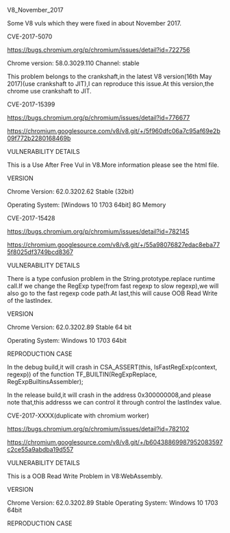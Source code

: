 V8_November_2017

Some V8 vuls which they were fixed in about November 2017.

CVE-2017-5070

https://bugs.chromium.org/p/chromium/issues/detail?id=722756

Chrome version: 58.0.3029.110 Channel: stable

This problem belongs to the crankshaft,in the latest V8 version(16th May 2017)(use crankshaft to JIT),I can reproduce this issue.At this version,the chrome use crankshaft to JIT.

CVE-2017-15399

https://bugs.chromium.org/p/chromium/issues/detail?id=776677

https://chromium.googlesource.com/v8/v8.git/+/5f960dfc06a7c95af69e2b09f772b2280168469b

VULNERABILITY DETAILS

This is a Use After Free Vul in V8.More information please see the html file.

VERSION

Chrome Version: 62.0.3202.62 Stable (32bit)

Operating System: [Windows 10 1703 64bit] 8G Memory


CVE-2017-15428

https://bugs.chromium.org/p/chromium/issues/detail?id=782145

https://chromium.googlesource.com/v8/v8.git/+/55a98076827edac8eba775f8025df3749bcd8367

VULNERABILITY DETAILS

There is a type confusion problem in the String.prototype.replace runtime call.If we change the RegExp type(from fast regexp to slow regexp),we will also go to the fast regexp code path.At last,this will cause OOB Read Write of the lastIndex.

VERSION

Chrome Version: 62.0.3202.89 Stable 64 bit

Operating System: Windows 10 1703 64bit

REPRODUCTION CASE

In the debug build,it will crash in CSA_ASSERT(this, IsFastRegExp(context, regexp)) of the function TF_BUILTIN(RegExpReplace, RegExpBuiltinsAssembler);

In the release build,it will crash in the address 0x300000008,and please note that,this addresss we can control it through control the lastIndex value.

CVE-2017-XXXX(duplicate with chromium worker)

https://bugs.chromium.org/p/chromium/issues/detail?id=782102

https://chromium.googlesource.com/v8/v8.git/+/b60438869987952083597c2ce55a9abdba19d557

VULNERABILITY DETAILS

This is a OOB Read Write Problem in V8:WebAssembly.

VERSION

Chrome Version: 62.0.3202.89 Stable Operating System: Windows 10 1703 64bit

REPRODUCTION CASE
